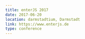 ```yaml
---
title: enterJS 2017
date: 2017-06-20
location: darmstadtium, Darmstadt
link: https://www.enterjs.de
type: conference
---
```

